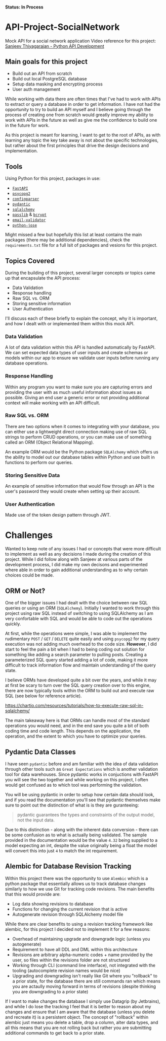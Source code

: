 #### Status: In Process

# API-Project-SocialNetwork
Mock API for a social network application
Video reference for this project: [Sanjeev Thiyagarajan - Python API Development](https://www.youtube.com/watch?v=0sOvCWFmrtA)

## Main goals for this project
- Build out an API from scratch
- Build out local PostgreSQL database
- Setup data masking and encrypting process
- User auth management

While working with data there are often times that I've had to work with APIs to extract or query a database in order to get information. I have not had the opportunity to try to build an API myself and I believe going through the process of creating one from scratch would greatly improve my ability to work with APIs in the future as well as give me the confidence to build one in the future for work.

As this project is meant for learning, I want to get to the root of APIs, as with learning any topic the key take away is not about the specific technologies, but rather about the first principles that drive the design decisions and implementation.

## Tools
Using Python for this project, packages in use:
- [`FastAPI`](https://fastapi.tiangolo.com/)
- [`psycopg2`](https://www.psycopg.org/docs/)
- [`configparser`](https://docs.python.org/3/library/configparser.html)
- [`pydantic`](https://pydantic-docs.helpmanual.io/)
- [`sqlalchemy`](https://www.sqlalchemy.org/)
- [`passlib`](https://passlib.readthedocs.io/en/stable/) & [`bcrypt`](https://pypi.org/project/bcrypt/)
- [`email-validator`](https://pypi.org/project/email-validator/)
- [`python-jose`](https://pypi.org/project/python-jose/)

Might missed a few but hopefully this list at least contains the main packages (there may be additional dependencies), check the `requirements.txt` file for a full lsit of packages and vesions for this project.

## Topics Covered
During the building of this project, several larger concepts or topics came up that encapsulate the API process:

- Data Validation
- Response handling
- Raw SQL vs. ORM
- Storing sensitive information
- User Authentication

I'll discuss each of these briefly to explain the concept, why it is important, and how I dealt with or implemented them within this mock API.

### Data Validation

A lot of data validation within this API is handled automatically by FastAPI. We can set expected data types of user inputs and create schemas or models within our app to ensure we validate user inputs before running any database operations.

### Response Handling

Within any program you want to make sure you are capturing errors and providing the user with as much useful information about issues as possible. Giving an end user a generic error or not providing additional context will make working with an API difficult.


### Raw SQL vs. ORM

There are two options when it comes to integrating with your database, you can either use a lightweight direct connection making use of raw SQL strings to perform CRUD operations, or you can make use of something called an ORM (Object Relational Mapping).

An example ORM would be the Python package `SQLAlchemy` which offers us the ability to model out our database tables within Python and use built in functions to perform our queries.

### Storing Sensitive Data

An example of sensitive information that would flow through an API is the user's password they would create when setting up their account.

### User Authentication

Made use of the token design pattern through JWT. 

# Challenges

Wanted to keep note of any issues I had or concepts that were more difficult to implement as well as any decisions I made during the creation of this project. While I did follow along with Sanjeev at various parts of the development process, I did make my own decisons and experimented where able in order to gain additional understanding as to why certain choices could be made.

## ORM or Not?

One of the bigger issues I had dealt with the choice between raw SQL queries or using an ORM (`SQLAlchemy`). Initially I wanted to work through this project using raw SQL instead of switching to using SQLAlchemy as I am very confortable with SQL and would be able to code out the operations quickly.

At first, while the operations were simple, I was able to implement the rudimentary `POST` / `GET` / `DELETE` quite easily and using `psycopg2` for my query execution was not adding much overhead to the code size. **However**, I did start to feel the pain a bit when I had to being coding out solution for something like adding a search parameter to pulling posts. Creating a parameterized SQL query started adding a lot of code, making it more difficult to track information flow and maintain understanding of the query state.

I believe ORMs have developed quite a bit over the years, and while it may at first be scary to turn over the SQL query creation over to this engine, there are now typically tools within the ORM to build out and execute raw SQL (see below for reference article).

https://chartio.com/resources/tutorials/how-to-execute-raw-sql-in-sqlalchemy/

The main takeaway here is that ORMs can handle most of the standard operations you would need, and in the end save you quite a bit of both coding time and code length. This depends on the application, the operation, and the extent to which you have to optimize your queries.

## Pydantic Data Classes

I have seen `pydantic` before and am familiar with the idea of data validation through other tools such as `Great Expectations` which is another validation tool for data warehouses. Since pydantic works in conjuctions with FastAPI you will see the two together and while working on this project, I often would get confused as to which tool was performing the validation.

You will be using pydantic in order to setup how certain data should look, and if you read the documentation you'll see that pydantic themselves make sure to point out the distinction of what is is they are guranteeing:

> pydantic guarantees the types and constraints of the output model, not the input data.

Due to this distinction - along with the inherent data conversion - there can be some confusion as to what is actually being validated. The sample provided in the documentation would be the value `4.32` being supplied to a model expecting an int, despite the value originally being a float the model will convert this into just `4` to match the int requirement.

## Alembic for Database Revision Tracking

Within this project there was the opportunity to use `Alembic` which is a python package that essentially allows us to track database changes similarly to how we use Git for tracking code revisions. The main benefits that this would provide are:

- Log data showing revisions to database
- Functions for changing the current revision that is active
- Autogenerate revision through SQLAlchemy model file

While there are clear benefits to using a revision tracking framework like alembic, for this project I decided not to implement it for a few reasons:

- Overhead of maintaining upgrade and downgrade logic (unless you autogenerate)
- Requirement to have all DDL and DML within this architecture
- Revisions are arbitrary alpha-numeric codes + name provided by the user, so files within the revisions folder are not structured
- Working through CLI (command line interface), not integrated with the tooling (autocomplete revision names would be nice)
- Upgrading and downgrading isn't really like Git where you "rollback" to a prior state, for the database there are still commands ran which means you are actaully moving forward in terms of revisions (despite thinking you are downgrading to a prior state)

If I want to make changes the database I simply use Datagrip (by Jetbrains), and while I do lose the tracking I feel that it is better to reason about my changes and ensure that I am aware that the database (unless you delete and recreate it) is a persistent object. The concept of "rollback" within alembic just means you delete a table, drop a column, alter data types, and all this means that you are not rolling back but rather you are submitting additional commands to get back to a prior state. 